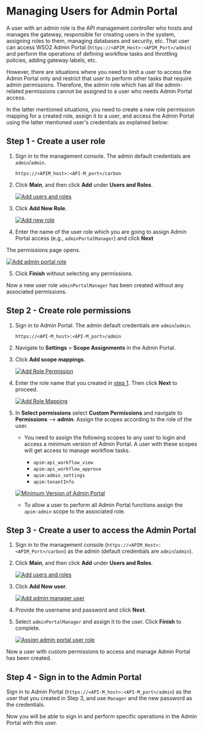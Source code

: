 # Managing Users for Admin Portal

A user with an admin role is the API management controller who hosts and manages the gateway, responsible for creating users in the system, assigning roles to them, managing databases and security, etc. That user can access  WSO2 Admin Portal (`https://<APIM_Host>:<APIM_Port>/admin`) and perform the operations of defining workflow tasks and throttling policies, adding gateway labels, etc.

However, there are situations where you need to limit a user to access the Admin Portal only and restrict that user to perform other tasks that require admin permissions. Therefore, the admin role which has all the admin-related permissions cannot be assigned to a user who needs Admin Portal access.

In the latter mentioned situations, you need to create a new role permission mapping for a created role, assign it to a user, and access the Admin Portal using the latter mentioned user's credentials as explained below:

<a name="step1"></a>

## Step 1 - Create a user role

1. Sign in to the management console. The admin default credentials are `admin`/`admin`.

    `https://<APIM_host>:<API-M_port>/carbon`

2.  Click **Main**, and then click **Add** under **Users and Roles**.

    [![Add users and roles]({{base_path}}/assets/img/administer/add-users-and-roles.png)]({{base_path}}/assets/img/administer/add-users-and-roles.png)

3.  Click **Add New Role**.

    [![Add new role]({{base_path}}/assets/img/administer/add-new-role.png)]({{base_path}}/assets/img/administer/add-new-role.png)

4. Enter the name of the user role which you are going to assign Admin Portal access (e.g., `adminPortalManager`) and click **Next**

 The permissions page opens.

   [![Add admin portal role]({{base_path}}/assets/img/administer/add-admin-portal-role.png)]({{base_path}}/assets/img/administer/add-admin-portal-role.png)

5.  Click **Finish** without selecting any permissions.

Now a new user role `adminPortalManager` has been created without any associated permissions.

<a name="step2"></a>

## Step 2 - Create role permissions

1. Sign in to Admin Portal. The admin default credentials are `admin`/`admin`.

     `https://<API-M_host>:<API-M_port>/admin`

2. Navigate to **Settings** > **Scope Assignments** in the Admin Portal. 

3. Click **Add scope mappings**.

    [![Add Role Permission]({{base_path}}/assets/img/administer/add-role-permissions.png)]({{base_path}}/assets/img/administer/add-role-permissions.png) 

4. Enter the  role name that you created in <a href="#step1">step 1</a>. Then click **Next** to proceed.

    [![Add Role Mapping]({{base_path}}/assets/img/administer/add-new-scope-mapping.png)]({{base_path}}/assets/img/administer/add-new-scope-mapping.png)

5. In **Select permissions** select **Custom Permissions** and  navigate to  **Permissions** --> **admin**. 
Assign the scopes according to the role of the user.

    - You need to assign the following scopes to any user to login and access a minimum version of Admin Portal. A user with these scopes will get access to manage workflow tasks.  

        - `apim:api_workflow_view`
        - `apim:api_workflow_approve`
        - `apim:admin_settings`
        - `apim:tenantInfo`

    [![Minimum Version of Admin Portal]({{base_path}}/assets/img/administer/minimum-version-admin-portal.png)]({{base_path}}/assets/img/administer/minimum-version-admin-portal.png)

    - To allow a user to perform all Admin Portal functions assign the `apim:admin` scope to the associated role.

## Step 3 - Create a user to access the Admin Portal

1. Sign in to the management console (`https://<APIM_Host>:<APIM_Port>/carbon`) as the admin (default credentials are `admin`/`admin`).

2.  Click **Main**, and then click **Add** under **Users and Roles**.

    [![Add users and roles]({{base_path}}/assets/img/administer/add-users-and-roles.png)]({{base_path}}/assets/img/administer/add-users-and-roles.png)

3.  Click **Add New user**.

    [![Add admin manager user]({{base_path}}/assets/img/administer/add-manager-user.png)]({{base_path}}/assets/img/administer/add-manager-user.png)

4.  Provide the username and password and click **Next**.

5.  Select `adminPortalManager` and assign it to the user. Click **Finish** to complete.

    [![Assign admin portal user role]({{base_path}}/assets/img/administer/add-admin-manager-role-to-user.png)]({{base_path}}/assets/img/administer/add-admin-manager-role-to-user.png)

Now a user with custom permissions to access and manage Admin Portal has been created.

## Step 4 - Sign in to the Admin Portal

Sign in to Admin Portal (`https://<API-M_host>:<API-M_port>/admin`) as the user that you created in Step 3, and use `Manager` and the new password as the credentials. 

Now you will be able to sign in and perform specific operations in the Admin Portal with this user.

